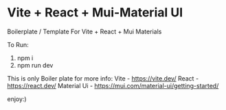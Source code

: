 # Vite + React + Mui-Material UI #
Boilerplate / Template For Vite + React + Mui Materials

To Run: 
1. npm i 
2. npm run dev 

This is only Boiler plate for more info:
Vite - https://vite.dev/
React - https://react.dev/
Material Ui - https://mui.com/material-ui/getting-started/

enjoy:)

